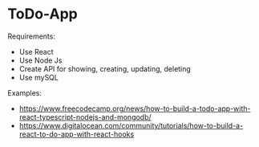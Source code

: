 # ToDo-App

Requirements:
- Use React
- Use Node Js
- Create API for showing, creating, updating, deleting
- Use mySQL 


Examples: 
- https://www.freecodecamp.org/news/how-to-build-a-todo-app-with-react-typescript-nodejs-and-mongodb/
- https://www.digitalocean.com/community/tutorials/how-to-build-a-react-to-do-app-with-react-hooks